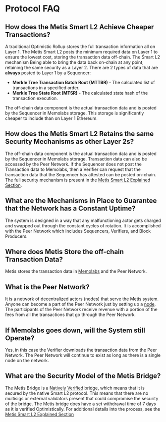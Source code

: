 # Protocol FAQ

## How does the Metis Smart L2 Achieve Cheaper Transactions?

A traditional Optimistic Rollup stores the full transaction information all on Layer 1. The Metis Smart L2 posts the minimum required data on Layer 1 to ensure the lowest cost, storing the transaction data off-chain. The Smart L2 mechanism Being able to bring the data back on-chain at any point, retaining the same security as a Layer 2. There are 2 types of data that are **always** posted to Layer 1 by a Sequencer:

* **Merkle Tree Transaction Batch Root (MTTBR)** - The calculated list of transactions in a specified order.
* **Merkle Tree State Root (MTSR)** - The calculated state hash of the transaction execution.

The off-chain data component is the actual transaction data and is posted by the Sequencer in Memolabs storage. This storage is significantly cheaper to include than on Layer 1 Ethereum.

## How does the Metis Smart L2 Retains the same Security Mechanisms as other Layer 2s?

The off-chain data component is the actual transaction data and is posted by the Sequencer in Memolabs storage. Transaction data can also be accessed by the Peer Network. If the Sequencer does not post the Transaction data to Memolabs, then a Verifier can request that the transaction data that the Sequencer has attested can be posted on-chain. The full security mechanism is present in the [Metis Smart L2 Explained Section](../get-started/metis-smart-l2-explained.md).

## What are the Mechanisms in Place to Guarantee that the Network has a Constant Uptime?

The system is designed in a way that any malfunctioning actor gets charged and swapped out through the constant cycles of rotation. It is accomplished with the Peer Network which includes Sequencers, Verifiers, and Block Producers.

## Where does Metis Store the off-chain Transaction Data?

Metis stores the transaction data in [Memolabs](https://www.memolabs.org/) and the Peer Network.

## What is the Peer Network?

It is a network of decentralized actors (nodes) that serve the Metis system. Anyone can become a part of the Peer Network just by setting up a [node](https://github.com/ericlee42/metis-verifier-node). The participants of the Peer Network receive revenue with a portion of the fees from all the transactions that go through the Peer Network.

## If Memolabs goes down, will the System still Operate?

Yes, in this case the Verifier downloads the transaction data from the Peer Network. The Peer Network will continue to exist as long as there is a single node on the network.

## What are the Security Model of the Metis Bridge?

The Metis Bridge is a [Natively Verified](https://blog.connext.network/the-interoperability-trilemma-657c2cf69f17) bridge, which means that it is secured by the native Smart L2 protocol. This means that there are no multisigs or external validators present that could compromise the security of the bridge. The Metis bridge does have a set withdrawal time of 7 days as it is verified Optimistically. For additional details into the process, see the [Metis Smart L2 Explained Section](../get-started/metis-smart-l2-explained.md)
